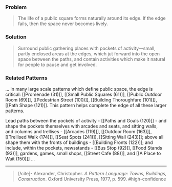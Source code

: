 ### Problem
>The life of a public square forms naturally around its edge. If the edge fails, then the space never becomes lively.

### Solution
>Surround public gathering places with pockets of activity—small, partly enclosed areas at the edges, which jut forward into the open space between the paths, and contain activities which make it natural for people to pause and get involved.

### Related Patterns
... in many large scale patterns which define public space, the edge is critical: [[Promenade (31)]], [[Small Public Squares (61)]], [[Public Outdoor Room (69)]], [[Pedestrian Street (100)]], [[Building Thoroughfare (101)]], [[Path Shape (121)]]. This pattern helps complete the edge of all these larger patterns.

Lead paths between the pockets of activity - [[Paths and Goals (120)]] - and shape the pockets themselves with arcades and seats, and sitting walls, and columns and trellises - [[Arcades (119)]], [[Outdoor Room (163)]], [[Trellised Walk (174)]], [[Seat Spots (241)]], [[Sitting Wall (243)]]; above all shape them with the fronts of buildings - [[Building Fronts (122)]]; and include, within the pockets, newsstands - [[Bus Stop (92)]], [[Food Stands (93)]], gardens, games, small shops, [[Street Cafe (88)]], and [[A Place to Wait (150)]] ...

---

> [!cite]- Alexander, Christopher. _A Pattern Language: Towns, Buildings, Construction_. Oxford University Press, 1977, p. 599.
> #high-confidence 